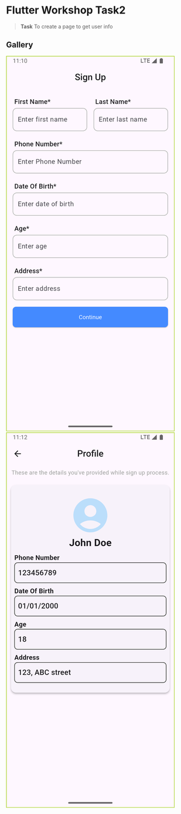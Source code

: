 # Flutter Workshop Task2

> **Task** To create a page to get user info

## Gallery
![Home page](images/1.png)
![Profile page](images/2.png)
